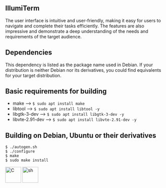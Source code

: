 ## IllumiTerm 

The user interface is intuitive and user-friendly, making it easy for users to navigate and complete their tasks efficiently. The features are also impressive and demonstrate a deep understanding of the needs and requirements of the target audience.

## Dependencies

This dependency is listed as the package name used in Debian. If your
distribution is neither Debian nor its derivatives, you could find equivalents
for your target distribution.

## Basic requirements for building

* make --> `$ sudo apt install make`  
* libtool --> `$ sudo apt install libtool -y`  
* libgtk-3-dev --> `$ sudo apt install libgtk-3-dev -y`  
* libvte-2.91-dev --> `$ sudo apt install libvte-2.91-dev -y`  

## Building on Debian, Ubuntu or their derivatives

```
$ ./autogen.sh  
$ ./configure 
$ make
$ sudo make install 
```
<img src="https://user-images.githubusercontent.com/69394316/229928414-12a215e7-931f-4bd9-93fd-0171607b7823.png" alt="C" width="50" height="50" />  <img src="https://user-images.githubusercontent.com/69394316/229933791-e856ec96-de62-4784-8df2-a1eb6f033811.png" alt="sh" width="50" height="50" /> 
